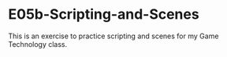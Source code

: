 # E05b-Scripting-and-Scenes

This is an exercise to practice scripting and scenes for my Game Technology class.